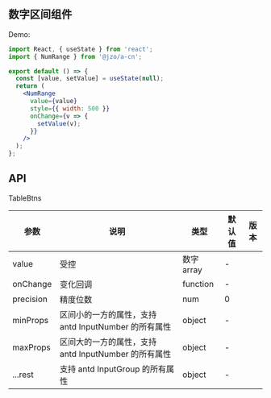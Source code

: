 ## 数字区间组件

Demo:

```jsx
import React, { useState } from 'react';
import { NumRange } from '@jzo/a-cn';

export default () => {
  const [value, setValue] = useState(null);
  return (
    <NumRange
      value={value}
      style={{ width: 500 }}
      onChange={v => {
        setValue(v);
      }}
    />
  );
};
```

## API

TableBtns

| 参数      | 说明                                                 | 类型       | 默认值 | 版本 |
| --------- | ---------------------------------------------------- | ---------- | ------ | ---- |
| value     | 受控                                                 | 数字 array | -      |      |
| onChange  | 变化回调                                             | function   | -      |      |
| precision | 精度位数                                             | num        | 0      |      |
| minProps  | 区间小的一方的属性，支持 antd InputNumber 的所有属性 | object     | -      |      |
| maxProps  | 区间大的一方的属性，支持 antd InputNumber 的所有属性 | object     | -      |      |
| ...rest   | 支持 antd InputGroup 的所有属性                      | object     | -      |      |
